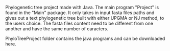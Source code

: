 Phylogenetic tree project made with Java. The main program "Project" is found in the "Main" package. It only takes in input fasta files paths and gives out a text phylogenetic tree built with either UPGMA or NJ method, to the users choice. The fasta files content need to be different from one another and have the same number of caracters.

PhyloTreeProject folder contains the java programs and can be downloaded here. 
